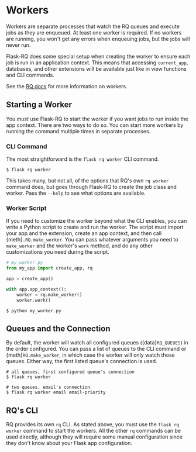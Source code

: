 # Workers

Workers are separate processes that watch the RQ queues and execute jobs as they
are enqueued. At least one worker is required. If no workers are running, you
won't get any errors when enqueuing jobs, but the jobs will never run.

Flask-RQ does some special setup when creating the worker to ensure each job is
run in an application context. This means that accessing `current_app`,
databases, and other extensions will be available just like in view functions
and CLI commands.

See the [RQ docs] for more information on workers.

[RQ docs]: https://python-rq.org/

## Starting a Worker

You _must_ use Flask-RQ to start the worker if you want jobs to run inside the
app context. There are two ways to do so. You can start more workers by running
the command multiple times in separate processes.

### CLI Command

The most straightforward is the `flask rq worker` CLI command.

```
$ flask rq worker
```

This takes many, but not all, of the options that RQ's own `rq worker` command
does, but goes through Flask-RQ to create the job class and worker. Pass the
`--help` to see what options are available.

### Worker Script

If you need to customize the worker beyond what the CLI enables, you can write a
Python script to create and run the worker. The script must import your app and
the extension, create an app context, and then call {meth}`.RQ.make_worker`.
You can pass whatever arguments you need to `make_worker` and the worker's
`work` method, and do any other customizations you need during the script.

```python
# my_worker.py
from my_app import create_app, rq

app = create_app()

with app.app_context():
    worker = rq.make_worker()
    worker.work()
```

```
$ python my_worker.py
```

## Queues and the Connection

By default, the worker will watch all configured queues ({data}`RQ_QUEUES`) in
the order configured. You can pass a list of queues to the CLI
command or {meth}`RQ.make_worker`, in which case the worker will only watch
those queues. Either way, the first listed queue's connection is used.

```
# all queues, first configured queue's connection
$ flask rq worker

# two queues, email's connection
$ flask rq worker email email-priority
```

## RQ's CLI

RQ provides its own `rq` CLI. As stated above, you must use the
`flask rq worker` command to start the workers. All the other `rq` commands can
be used directly, although they will require some manual configuration since
they don't know about your Flask app configuration.

